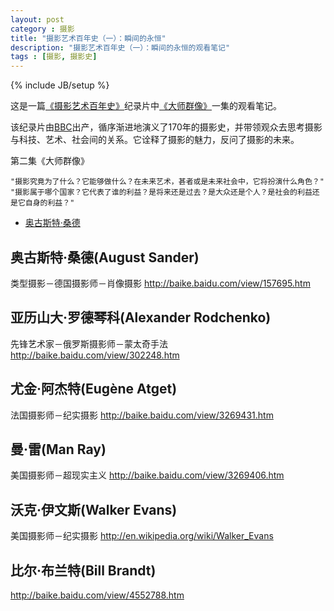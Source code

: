 ```yaml
---
layout: post
category : 摄影
title: "摄影艺术百年史（一）：瞬间的永恒"
description: "摄影艺术百年史（一）：瞬间的永恒的观看笔记"
tags : [摄影, 摄影史]
---
```

{% include JB/setup %}

这是一篇[《摄影艺术百年史》](http://movie.douban.com/subject/4154964/)纪录片中[《大师群像》](http://v.youku.com/v_show/id_XNDcyMTUzMjI4.html)一集的观看笔记。

该纪录片由[BBC](http://baike.baidu.com/view/60739.htm)出产，循序渐进地演义了170年的摄影史，并带领观众去思考摄影与科技、艺术、社会间的关系。它诠释了摄影的魅力，反问了摄影的未来。

第二集《大师群像》

    "摄影究竟为了什么？它能够做什么？在未来艺术，甚者或是未来社会中，它将扮演什么角色？"
    "摄影属于哪个国家？它代表了谁的利益？是将来还是过去？是大众还是个人？是社会的利益还是它自身的利益？"

* [奥古斯特·桑德](./#)

<h2 id="">奥古斯特·桑德(August Sander)</h2>

类型摄影－德国摄影师－肖像摄影
http://baike.baidu.com/view/157695.htm

<h2 id="">亚历山大·罗德琴科(Alexander Rodchenko)</h2>

先锋艺术家－俄罗斯摄影师－蒙太奇手法
http://baike.baidu.com/view/302248.htm

<h2 id="">尤金·阿杰特(Eugène Atget)</h2>

法国摄影师－纪实摄影
http://baike.baidu.com/view/3269431.htm

<h2 id="">曼·雷(Man Ray)</h2>

美国摄影师－超现实主义
http://baike.baidu.com/view/3269406.htm

<h2 id="">沃克·伊文斯(Walker Evans)</h2>

美国摄影师－纪实摄影
http://en.wikipedia.org/wiki/Walker_Evans

<h2 id="">比尔·布兰特(Bill Brandt)</h2>

http://baike.baidu.com/view/4552788.htm